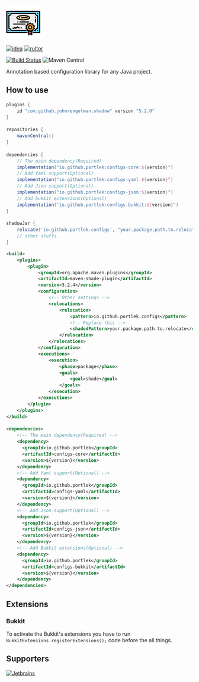 <img src="logo/logo.svg" width="92px"/>

[![idea](https://www.elegantobjects.org/intellij-idea.svg)](https://www.jetbrains.com/idea/)
[![rultor](https://www.rultor.com/b/yegor256/rultor)](https://www.rultor.com/p/portlek/configs)

[![Build Status](https://travis-ci.com/portlek/configs.svg?branch=master)](https://travis-ci.com/portlek/configs)
![Maven Central](https://img.shields.io/maven-central/v/io.github.portlek/configs-core?label=version)

Annotation based configuration library for any Java project.

## How to use

```gradle
plugins {
    id "com.github.johnrengelman.shadow" version "5.2.0"
}

repositories {
    mavenCentral()
}

dependencies {
    // The main dependency(Required)
    implementation("io.github.portlek:configs-core:${version}")
    // Add Yaml support(Optional)
    implementation("io.github.portlek:configs-yaml:${version}")
    // Add Json support(Optional)
    implementation("io.github.portlek:configs-json:${version}")
    // Add bukkit extensions(Optional)
    implementation("io.github.portlek:configs-bukkit:${version}")
}

shadowJar {
    relocate('io.github.portlek.configs', "your.package.path.to.relocate")
    // other stuffs.
}
```


```xml
<build>
    <plugins>
        <plugin>
            <groupId>org.apache.maven.plugins</groupId>
            <artifactId>maven-shade-plugin</artifactId>
            <version>3.2.4</version>
            <configuration>
                <!-- Other settings -->
                <relocations>
                    <relocation>
                        <pattern>io.github.portlek.configs</pattern>
                        <!-- Replace this -->
                        <shadedPattern>your.package.path.to.relocate</shadedPattern>
                    </relocation>
                </relocations>
            </configuration>
            <executions>
                <execution>
                    <phase>package</phase>
                    <goals>
                        <goal>shade</goal>
                    </goals>
                </execution>
            </executions>
        </plugin>
    </plugins>
</build>

<dependencies>
    <!-- The main dependency(Required) -->
    <dependency>
      <groupId>io.github.portlek</groupId>
      <artifactId>configs-core</artifactId>
      <version>${version}</version>
    </dependency>
    <!-- Add Yaml support(Optional) -->
    <dependency>
      <groupId>io.github.portlek</groupId>
      <artifactId>configs-yaml</artifactId>
      <version>${version}</version>
    </dependency>
    <!-- Add Json support(Optional) -->
    <dependency>
      <groupId>io.github.portlek</groupId>
      <artifactId>configs-json</artifactId>
      <version>${version}</version>
    </dependency>
    <!-- Add Bukkit extensions(Optional) -->
    <dependency>
      <groupId>io.github.portlek</groupId>
      <artifactId>configs-bukkit</artifactId>
      <version>${version}</version>
    </dependency>
</dependencies>
```

## Extensions

### Bukkit
To activate the Bukkit's extensions you have to run `BukkitExtensions.registerExtensions();` code before the all things.

## Supporters

[![Jetbrains](jetbrains/jetbrains.svg)](https://www.jetbrains.com/?from=configs)
